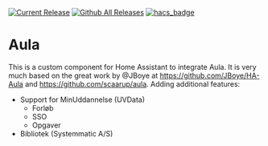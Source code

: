 [![Current Release](https://img.shields.io/github/release/raakilde/aula/all.svg?style=plastic)](https://github.com/scaarup/aula/releases) [![Github All Releases](https://img.shields.io/github/downloads/raakilde/aula/total.svg?style=plastic)](https://github.com/raakilde/aula/releases) [![hacs_badge](https://img.shields.io/badge/HACS-Default-41BDF5.svg?style=plastic)](https://github.com/hacs/integration)

# Aula

This is a custom component for Home Assistant to integrate Aula. It is very much based on the great work by @JBoye at https://github.com/JBoye/HA-Aula and https://github.com/scaarup/aula. Adding additional features:

- Support for MinUddannelse (UVData)
    - Forløb
    - SSO
    - Opgaver
- Bibliotek (Systemmatic A/S)
